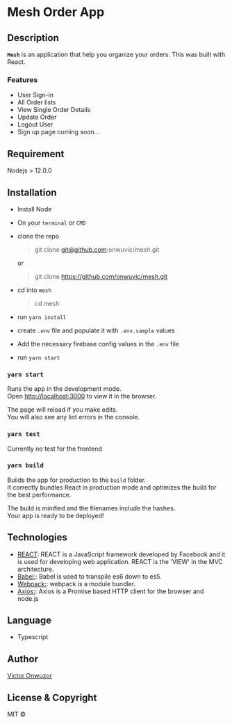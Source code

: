 # Mesh Order App

## Description

**`Mesh`** is an application that help you organize your orders. This was built with React.

### Features
* User Sign-in
* All Order lists
* View Single Order Details
* Update Order
* Logout User
* Sign up page coming soon...

## Requirement

Nodejs > 12.0.0

## Installation
- Install Node
- On your `terminal` or `CMD`
- clone the repo
    > git clone git@github.com:onwuvic/mesh.git
    
    or 

    > git clone https://github.com/onwuvic/mesh.git

- cd into `mesh`
    > cd mesh

- run `yarn install`
- create `.env` file and populate it with `.env.sample` values
- Add the necessary firebase config values in the `.env` file
- run `yarn start`


### `yarn start`

Runs the app in the development mode.\
Open [http://localhost:3000](http://localhost:3000) to view it in the browser.

The page will reload if you make edits.\
You will also see any lint errors in the console.

### `yarn test`

Currently no test for the frontend

### `yarn build`

Builds the app for production to the `build` folder.\
It correctly bundles React in production mode and optimizes the build for the best performance.

The build is minified and the filenames include the hashes.\
Your app is ready to be deployed!

## Technologies
* [REACT](https://facebook.github.io/react/): REACT is a JavaScript framework developed by Facebook and it is used for developing web application. REACT is the 'VIEW' in the MVC architecture.
* [Babel:](https://babeljs.io/): Babel is used to transpile es6 down to es5.
* [Webpack:](https://webpack.github.io/docs/what-is-webpack.html): webpack is a module bundler.
* [Axios:](https://www.npmjs.com/package/axios): Axios is a Promise based HTTP client for the browser and node.js

## Language
- Typescript

## Author
[Victor Onwuzor](https://github.com/onwuvic)

## License & Copyright
MIT © 


